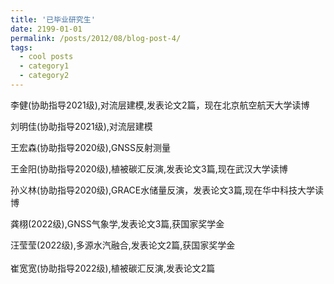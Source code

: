 ```yaml
---
title: '已毕业研究生'
date: 2199-01-01
permalink: /posts/2012/08/blog-post-4/
tags:
  - cool posts
  - category1
  - category2
---
```

李健(协助指导2021级),对流层建模,发表论文2篇，现在北京航空航天大学读博    
    
刘明佳(协助指导2021级),对流层建模         
    
王宏森(协助指导2020级),GNSS反射测量      
      
王金阳(协助指导2020级),植被碳汇反演,发表论文3篇,现在武汉大学读博      
     
孙义林(协助指导2020级),GRACE水储量反演，发表论文3篇,现在华中科技大学读博        
      
龚栩(2022级),GNSS气象学,发表论文3篇,获国家奖学金     
    
汪莹莹(2022级),多源水汽融合,发表论文2篇,获国家奖学金     
                     
崔宽宽(协助指导2022级),植被碳汇反演,发表论文2篇     
      
<br>
